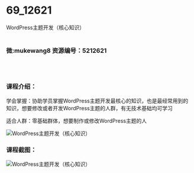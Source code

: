 # 69_12621
WordPress主题开发（核心知识）
<br/></br>
<h3>微:mukewang8 资源编号：5212621</h3>
<br/></br>
<h3>课程介绍：</h3>
<p>学会掌握：协助学员掌握<a title="查看与 WordPress 相关的文章" target="_blank">WordPress</a>主题开发最核心的知识，也是最经常用到的知识，想要修改或者开发<a title="查看与 WordPress 相关的文章" target="_blank">WordPress</a>主题的人群，有无技术基础均可学习</p>
<p>适合人群：零基础群体，想要制作或修改WordPress主题的人</p>
<p><img src="https://www.ko996.com/wp-content/uploads/img/2020/04/2-121-300x182.png" alt="WordPress主题开发（核心知识）"></p>
<div class="info-desc">
<h3>课程截图：</h3>
<p><img src="https://www.ko996.com/wp-content/uploads/img/2020/04/1-185.png" alt="WordPress主题开发（核心知识）"></p>


			
</div>
